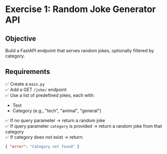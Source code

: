 # Exercise 1: Random Joke Generator API

## Objective

Build a FastAPI endpoint that serves random jokes, optionally filtered by category.

## Requirements

✅ Create a `main.py`  
✅ Add a GET `/joke/` endpoint  
✅ Use a list of predefined jokes, each with:
- Text
- Category (e.g., "tech", "animal", "general")

✅ If no query parameter → return a random joke  
✅ If query parameter `category` is provided → return a random joke from that category  
✅ If category does not exist → return:
```json
{ "error": "Category not found" }